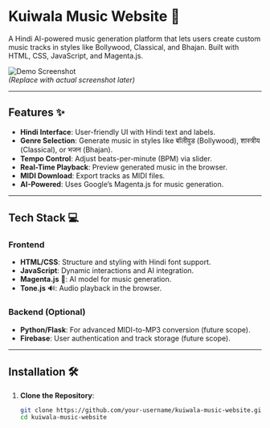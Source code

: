 # Kuiwala Music Website 🎵

A Hindi AI-powered music generation platform that lets users create custom music tracks in styles like Bollywood, Classical, and Bhajan. Built with HTML, CSS, JavaScript, and Magenta.js.

![Demo Screenshot](https://via.placeholder.com/800x400.png?text=Kuiwala+Music+Generator+Demo)  
*(Replace with actual screenshot later)*

---

## Features ✨
- **Hindi Interface**: User-friendly UI with Hindi text and labels.
- **Genre Selection**: Generate music in styles like बॉलीवुड (Bollywood), शास्त्रीय (Classical), or भजन (Bhajan).
- **Tempo Control**: Adjust beats-per-minute (BPM) via slider.
- **Real-Time Playback**: Preview generated music in the browser.
- **MIDI Download**: Export tracks as MIDI files.
- **AI-Powered**: Uses Google’s Magenta.js for music generation.

---

## Tech Stack 💻
### Frontend
- **HTML/CSS**: Structure and styling with Hindi font support.
- **JavaScript**: Dynamic interactions and AI integration.
- **Magenta.js** 🎹: AI model for music generation.
- **Tone.js** 🔊: Audio playback in the browser.

### Backend (Optional)
- **Python/Flask**: For advanced MIDI-to-MP3 conversion (future scope).
- **Firebase**: User authentication and track storage (future scope).

---

## Installation 🛠️
1. **Clone the Repository**:
   ```bash
   git clone https://github.com/your-username/kuiwala-music-website.git
   cd kuiwala-music-website
